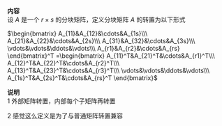 **内容**  
设 $A$ 是一个 $r\times s$ 的分块矩阵，定义分块矩阵 $A$ 的转置为以下形式  
  
 $\begin{bmatrix}  
A_{11}&A_{12}&\cdots&A_{1s}\\\   
A_{21}&A_{22}&\cdots&A_{2s}\\\   
A_{31}&A_{32}&\cdots&A_{3s}\\\   
\vdots&\vdots&\ddots&\vdots\\\   
A_{r1}&A_{r2}&\cdots&A_{rs}  
\end{bmatrix}^T  
=\begin{bmatrix}  
A_{11}^T&A_{21}^T&\cdots&A_{r1}^T\\\   
A_{12}^T&A_{22}^T&\cdots&A_{r2}^T\\\   
A_{13}^T&A_{23}^T&\cdots&A_{r3}^T\\\   
\vdots&\vdots&\ddots&\vdots\\\   
A_{1s}^T&A_{2s}^T&\cdots&A_{rs}^T  
\end{bmatrix}$   
  
**说明**  
1 外部矩阵转置，内部每个子矩阵再转置  
  
2 感觉这么定义是为了与普通矩阵转置兼容  
